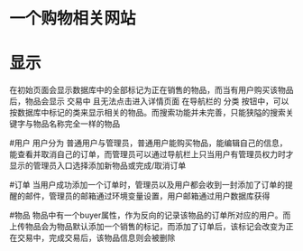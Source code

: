 # 一个购物相关网站


# 显示
在初始页面会显示数据库中的全部标记为正在销售的物品，而当有用户购买该物品后，物品会显示 交易中 且无法点击进入详情页面
在导航栏的 分类 按钮中，可以按数据库中标记的类来显示相关的物品。而搜索功能并未完善，只能狭隘的搜索关键字与物品名称完全一样的物品

#用户
用户分为 普通用户与管理员，普通用户能购买物品，能编辑自己的信息，能查看并取消自己的订单，而管理员可以通过导航栏上只当用户有管理员权力时才显示的管理员入口选择添加新物品或完成/取消订单

#订单
当用户成功添加一个订单时，管理员以及用户都会收到一封添加了订单的提醒的邮件，管理员的邮箱通过环境变量设置，用户邮箱通过用户数据库获得

#物品
物品中有一个buyer属性，作为反向的记录该物品的订单所对应的用户。而上传物品会为物品默认添加一个销售的标记，而添加了订单后，该标记会改变为正在交易中，完成交易后，该物品信息则会被删除


